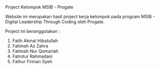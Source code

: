 Project Kelompok MSIB - Progate

Website ini merupakan hasil project kerja kelompok pada program MSIB - Digital Leadership Through Coding oleh Progate.

Project ini beranggotakan :
1. Fatih Akmal Hibatullah
2. Fatimah Az Zahra
3. Fatimah Nur Qomariah
4. Fatrotur Rahmadani
5. Fathur Firman Syeh
